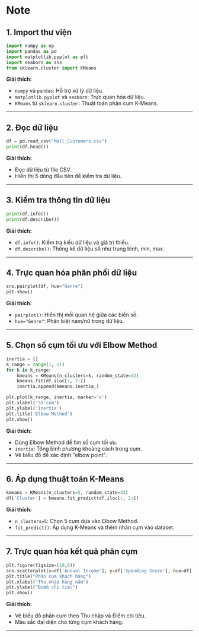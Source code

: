# Note

## 1. Import thư viện

```python
import numpy as np
import pandas as pd
import matplotlib.pyplot as plt
import seaborn as sns
from sklearn.cluster import KMeans
```

**Giải thích:**

- `numpy` và `pandas`: Hỗ trợ xử lý dữ liệu.
- `matplotlib.pyplot` và `seaborn`: Trực quan hóa dữ liệu.
- `KMeans` từ `sklearn.cluster`: Thuật toán phân cụm K-Means.

---

## 2. Đọc dữ liệu

```python
df = pd.read_csv("Mall_Customers.csv")
print(df.head())
```

**Giải thích:**

- Đọc dữ liệu từ file CSV.
- Hiển thị 5 dòng đầu tiên để kiểm tra dữ liệu.

---

## 3. Kiểm tra thông tin dữ liệu

```python
print(df.info())
print(df.describe())
```

**Giải thích:**

- `df.info()`: Kiểm tra kiểu dữ liệu và giá trị thiếu.
- `df.describe()`: Thống kê dữ liệu số như trung bình, min, max.

---

## 4. Trực quan hóa phân phối dữ liệu

```python
sns.pairplot(df, hue="Genre")
plt.show()
```

**Giải thích:**

- `pairplot()`: Hiển thị mối quan hệ giữa các biến số.
- `hue="Genre"`: Phân biệt nam/nữ trong dữ liệu.

---

## 5. Chọn số cụm tối ưu với Elbow Method

```python
inertia = []
k_range = range(1, 11)
for k in k_range:
    kmeans = KMeans(n_clusters=k, random_state=42)
    kmeans.fit(df.iloc[:, 2:])
    inertia.append(kmeans.inertia_)

plt.plot(k_range, inertia, marker='o')
plt.xlabel('Số cụm')
plt.ylabel('Inertia')
plt.title('Elbow Method')
plt.show()
```

**Giải thích:**

- Dùng Elbow Method để tìm số cụm tối ưu.
- `inertia`: Tổng bình phương khoảng cách trong cụm.
- Vẽ biểu đồ để xác định "elbow point".

---

## 6. Áp dụng thuật toán K-Means

```python
kmeans = KMeans(n_clusters=5, random_state=42)
df['Cluster'] = kmeans.fit_predict(df.iloc[:, 2:])
```

**Giải thích:**

- `n_clusters=5`: Chọn 5 cụm dựa vào Elbow Method.
- `fit_predict()`: Áp dụng K-Means và thêm nhãn cụm vào dataset.

---

## 7. Trực quan hóa kết quả phân cụm

```python
plt.figure(figsize=(10,6))
sns.scatterplot(x=df['Annual Income'], y=df['Spending Score'], hue=df['Cluster'], palette='Set1')
plt.title("Phân cụm khách hàng")
plt.xlabel("Thu nhập hàng năm")
plt.ylabel("Điểm chi tiêu")
plt.show()
```

**Giải thích:**

- Vẽ biểu đồ phân cụm theo Thu nhập và Điểm chi tiêu.
- Màu sắc đại diện cho từng cụm khách hàng.

---
